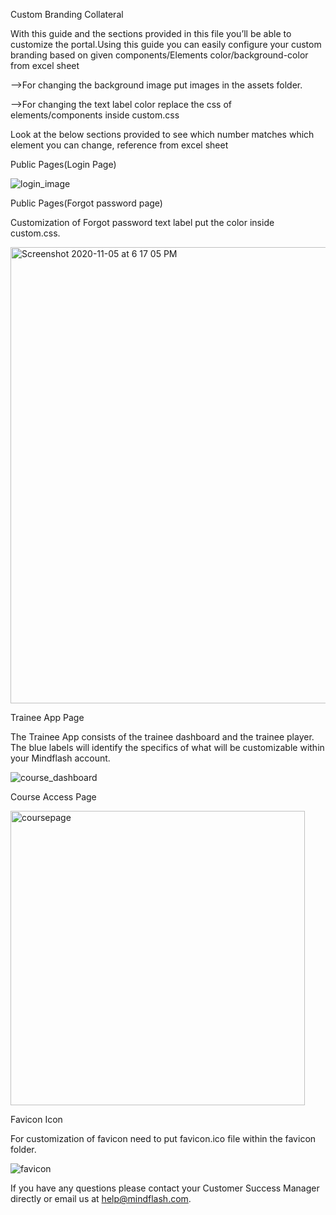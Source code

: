 Custom Branding Collateral


With this guide and the sections provided in this file you’ll be able to customize the portal.Using this guide you can easily configure your custom branding based on given components/Elements color/background-color from excel sheet

-->For changing the background image put images in the assets folder.

-->For changing the text label color replace the css of elements/components inside custom.css

Look at the below sections provided to see which number matches which element you can change, reference from excel sheet

Public Pages(Login Page)

![login_image](https://user-images.githubusercontent.com/10574792/98499369-5bb16a00-226f-11eb-8312-5bdcab9c1514.png)

Public Pages(Forgot password page)

Customization of Forgot password text label put the color inside custom.css.

<img width="730" alt="Screenshot 2020-11-05 at 6 17 05 PM" src="https://user-images.githubusercontent.com/10574792/98497752-f6f41080-226a-11eb-9f9a-1ade4a6d20d1.png">




Trainee App Page

The Trainee App consists of the trainee dashboard and the trainee player. The blue labels will identify the specifics of what will be customizable within your Mindflash account.

![course_dashboard](https://user-images.githubusercontent.com/10574792/98499072-82bb6c00-226e-11eb-8dc8-37fbe03f7ebf.png)


Course Access Page

<img width="471" alt="coursepage" src="https://user-images.githubusercontent.com/10574792/98498391-a8477600-226c-11eb-8927-a0f30c4eb0b7.png">



Favicon Icon

For customization of favicon need to put favicon.ico file within the favicon folder.


![favicon](https://user-images.githubusercontent.com/10574792/98499097-96ff6900-226e-11eb-821b-29aa47092ae4.png)


If you have any questions please contact your Customer Success Manager directly or email us at help@mindflash.com.

